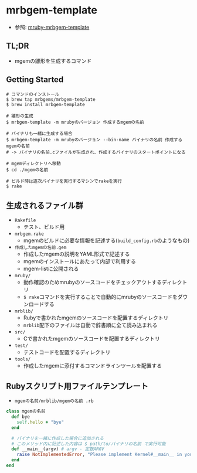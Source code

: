 # mrbgem-template
- 参照: [mruby-mrbgem-template](https://github.com/matsumotory/mruby-mrbgem-template)

## TL;DR
- mgemの雛形を生成するコマンド

## Getting Started
```
# コマンドのインストール
$ brew tap mrbgems/mrbgem-template
$ brew install mrbgem-template

# 雛形の生成
$ mrbgem-template -m mrubyのバージョン 作成するmgemの名前

# バイナリも一緒に生成する場合
$ mrbgem-template -m mrubyのバージョン --bin-name バイナリの名前 作成するmgemの名前
# -> バイナリの名前.cファイルが生成され、作成するバイナリのスタートポイントになる

# mgemディレクトリへ移動
$ cd ./mgemの名前

# ビルド時は逐次バイナリを実行するマシンでrakeを実行
$ rake
```

## 生成されるファイル群
- `Rakefile`
  - テスト、ビルド用
- `mrbgem.rake`
  - mgemのビルドに必要な情報を記述する(`build_config.rb`のようなもの)
- `作成したmgemの名前.gem`
  - 作成したmgemの説明をYAML形式で記述する
  - mgemのインストールにあたって内部で利用する
  - mgem-listに公開される
- `mruby/`
  - 動作確認のためmrubyのソースコードをチェックアウトするディレクトリ
  - `$ rake`コマンドを実行することで自動的にmrubyのソースコードをダウンロードする
- `mrblib/`
  - Rubyで書かれたmgemのソースコードを配置するディレクトリ
  - `mrblib`配下のファイルは自動で辞書順に全て読み込まれる
- `src/`
  - Cで書かれたmgemのソースコードを配置するディレクトリ
- `test/`
  - テストコードを配置するディレクトリ
- `tools/`
  - 作成したmgemに添付するコマンドラインツールを配置する

## Rubyスクリプト用ファイルテンプレート
- `mgemの名前/mrblib/mgemの名前
.rb`
```ruby
class mgemの名前
  def bye
    self.hello + "bye"
  end

  # バイナリを一緒に作成した場合に追加される
  # このメソッド内に記述した内容は $ path/to/バイナリの名前 で実行可能
  def __main__(argv) # argv - 定数ARGV
    raise NotImplementedError, "Please implement Kernel#__main__ in your .rb file"
  end
end
```
